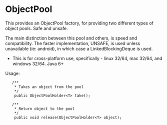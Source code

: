 ObjectPool
==========

This provides an ObjectPool factory, for providing two different types of object pools. Safe and unsafe.

The main distinction between this pool and others, is speed and compatibility. The faster implementation,
UNSAFE, is used unless unavailable (ie: android), in which case a LinkedBlockingDeque is used.

- This is for cross-platform use, specifically - linux 32/64, mac 32/64, and windows 32/64. Java 6+


Usage:
```
   /**
    * Takes an object from the pool
    */
    public ObjectPoolHolder<T> take();

   /**
    * Return object to the pool
    */
    public void release(ObjectPoolHolder<T> object);
```
